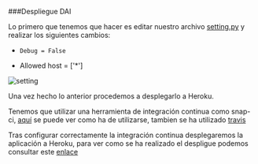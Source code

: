 ###Despliegue DAI

Lo primero que tenemos que hacer es editar nuestro archivo [setting.py](../proyectoDAI/settings.py) y realizar los siguientes cambios:

* `Debug = False`

* Allowed host = ['*']

![setting](http://i1045.photobucket.com/albums/b460/Alejandro_Casado/setting_zpslcajqoro.png)

Una vez hecho lo anterior procedemos a desplegarlo a Heroku.

Tenemos que utilizar una herramienta de integración continua como snap-ci, [aquí](integracion-continua.md#snap-ci) se puede ver como ha de utilizarse, tambien se ha utilizado [travis](integracion-continua.md#travis)

Tras configurar correctamente la integración continua desplegaremos la aplicación a Heroku, para ver como se ha realizado el despligue podemos consultar este [enlace](despliegue-heroku.md)


